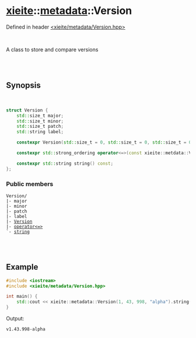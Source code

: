 # [xieite](../../README.md)::[metadata](../metadata.md)::Version
Defined in header [<xieite/metadata/Version.hpp>](../../include/xieite/metadata/Version.hpp)

<br/>

A class to store and compare versions

<br/><br/>

## Synopsis

<br/>

```cpp
struct Version {
	std::size_t major;
	std::size_t minor;
	std::size_t patch;
	std::string label;

	constexpr Version(std::size_t = 0, std::size_t = 0, std::size_t = 0, std::string_view = "");

	constexpr std::strong_ordering operator<=>(const xieite::metdata::Version&) const;

	constexpr std::string string() const;
};
```
### Public members
<pre><code>Version/
|- major
|- minor
|- patch
|- label
|- <a href="./Version/consructor.md">Version</a>
|- <a href="./Version/operatorSpaceship.md">operator<=></a>
`- <a href="./Version/string.md">string</a>
</code></pre>

<br/><br/>

## Example
```cpp
#include <iostream>
#include <xieite/metadata/Version.hpp>

int main() {
	std::cout << xieite::metadata::Version(1, 43, 998, "alpha").string() << '\n';
}
```
Output:
```
v1.43.998-alpha
```
